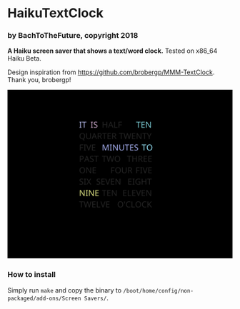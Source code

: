 # HaikuTextClock
### by BachToTheFuture, copyright 2018
**A Haiku screen saver that shows a text/word clock.** Tested on x86_64 Haiku Beta.

Design inspiration from https://github.com/brobergp/MMM-TextClock. Thank you, brobergp!

![screenshot](screenshot2.png)

### How to install
Simply run `make` and copy the binary to `/boot/home/config/non-packaged/add-ons/Screen Savers/`.


